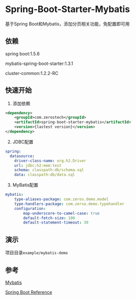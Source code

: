 # Spring-Boot-Starter-Mybatis

基于Spring Boot和Mybatis，添加分页相关功能，免配置即可用

## 依赖

spring boot:1.5.6

mybatis-spring-boot-starter:1.3.1

cluster-common:1.2.2-RC

## 快速开始

1. 添加依赖

```xml
<dependency>
    <groupId>com.zerostech</groupId>
    <artifactId>spring-boot-starter-mybatis</artifactId>
    <version>{lastest version}</version>
</dependency>
```

2. JDBC配置

```yaml
spring:
  datasource:
    driver-class-name: org.h2.Driver
    url: jdbc:h2:mem:test
    schema: classpath:db/schema.sql
    data: classpath:db/data.sql    
```

3. MyBatis配置

```yaml
mybatis:
    type-aliases-package: com.zeros.demo.model
    type-handlers-package: com.zerso.demo.typehandler
    configuration:
        map-underscore-to-camel-case: true
        default-fetch-size: 100
        default-statement-timeout: 30
```

## 演示

项目目录`example/mybatis-demo`

## 参考

[Mybatis](http://www.mybatis.org/spring-boot-starter/mybatis-spring-boot-autoconfigure/)

[Spring Boot Reference](http://docs.spring.io/spring-boot/docs/current/reference/htmlsingle/)